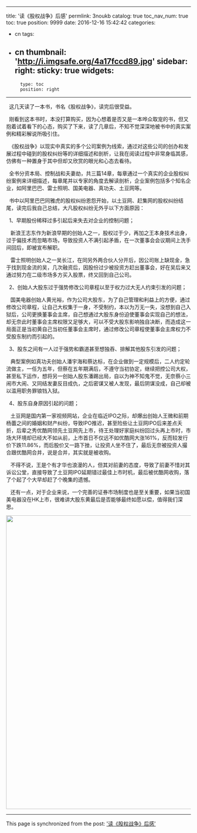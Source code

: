 
---
title: '读《股权战争》后感'
permlink: 3noukb
catalog: true
toc_nav_num: true
toc: true
position: 9999
date: 2016-12-16 15:42:42
categories:
- cn
tags:
- cn
thumbnail: 'http://i.imgsafe.org/4a17fccd89.jpg'
sidebar:
    right:
        sticky: true
widgets:
    -
        type: toc
        position: right
---


<html>
<p>&nbsp;&nbsp;这几天读了一本书，书名《股权战争》，读完后很受益。</p>
<p>&nbsp;&nbsp;刚看到这本书时，本没打算购买，因为心想着是否又是一本哗众取宠的书，但又抱着试着看下的心态，购买了下来，读了几章后，不知不觉深深地被书中的真实案例和精彩解说所吸引住。</p>
<p>&nbsp;&nbsp;《股权战争》以现实中真实的多个公司案例为线索，通过对这些公司的创办和发展过程中碰到的股权纠纷等的详细描述和剖析，让我在阅读过程中非常身临其感，仿佛有一种置身于其中但却又欣赏的眼光和心态去看待。</p>
<p>&nbsp;&nbsp;全书分资本局、控制战和夫妻劫，共三篇14章，每章通过一个真实的企业股权纠纷案例来详细描述，每章尾并以专家的角度去解读剖析，企业案例包括多个知名企业，如阿里巴巴、雷士照明、国美电器、真功夫、土豆网等。</p>
<p>&nbsp;&nbsp;书中以阿里巴巴同雅虎的股权纠纷恩怨开始，以土豆网、赶集网的股权纠纷结尾，读完后我自己总结，大凡股权纠纷无外乎以下方面原因：</p>
<p>&nbsp;&nbsp;1、早期股份稀释过多引起后来失去对企业的控制问题；</p>
<p>&nbsp;&nbsp;&nbsp;新浪王志东作为新浪早期的创始人之一，股权过于少，再加之王本身技术出身，过于偏技术而忽略市场，导致投资人不满引起矛盾，在一次董事会会议期间上洗手间回后，即被宣布解职。</p>
<p>&nbsp;&nbsp;&nbsp;雷士照明创始人之一吴长江，在同另外两合伙人分开后，因公司账上缺现金，急于找到现金流的吴，几次融资后，因股份过少被投资方赶出董事会，好在吴后来又通过努力在二级市场多方买入股票，终又回到自己公司。</p>
<p>&nbsp;&nbsp;2、创始人大股东过于强势修改公司章程以至于权力过大无人约束引发的问题；</p>
<p>&nbsp;&nbsp;&nbsp;国美电器创始人黄光裕，作为公司大股东，为了自己管理和利益上的方便，通过修改公司章程，让自己大权集于一身，不受制约，本以为万无一失，没想到自己入狱后，公司更换董事会主席，自己想通过大股东身份迫使董事会实现自己的想法，却无奈此时董事会主席权限又足够大，可以不受大股东影响独自决断，而造成这一局面正是当初黄自己当初任董事会主席时，通过修改公司章程使董事会主席权力不受股东制约而引起的。</p>
<p>&nbsp;&nbsp;3、股东之间有一人过于强势和霸道甚至想独吞、排解其他股东引发的问题；</p>
<p>&nbsp;&nbsp;&nbsp;典型案例如真功夫创始人潘宇海和蔡达标，在企业做到一定规模后，二人约定轮流做主，一任为五年，但蔡在五年期满后，不遵守当初协定，继续把控公司大权，甚至私下运作，想将另一创始人股东潘踢出局，自以为神不知鬼不觉，无奈蔡小三闹市大闹、又同结发妻反目成仇，之后密谋又被人发现，最后阴谋没成，自己却被以滥用职务罪锒铛入狱。</p>
<p>&nbsp;&nbsp;4、股东自身原因引起的问题；</p>
<p>&nbsp;&nbsp;&nbsp;土豆网是国内第一家视频网站，企业在临近IPO之际，却爆出创始人王微和前期杨蕾之间的婚姻和财产纠纷，导致IPO推迟，甚至险些让土豆网IPO后来差点夭折，后辈之秀优酷网领先土豆网先上市，待王处理好家庭纠纷回过头再上市时，市场大环境却已经大不如从前，上市首日不仅远不如优酷网大涨161%，反而较发行价下跌11.86%，而后股价又一路下挫，让投资人坐不住了，最后无奈被投资人撮合跟优酷网合并，说是合并，其实就是被收购。</p>
<p>&nbsp;&nbsp;&nbsp;不得不说，王是个有才华也浪漫的人，但其对前妻的态度，导致了前妻不惜对其诉讼公堂，直接导致了土豆网IPO延期错过最佳上市时机，最后被优酷网收购，落了个起了个大早却赶了个晚集的遗憾。</p>
<p>&nbsp;&nbsp;&nbsp;还有一点，对于企业来说，一个完善的证券市场制度也是至关重要，如果当初国美电器没在HK上市，很难讲大股东黄最后是否能够最终如愿以偿，值得我们深思。&nbsp;</p>
<p><img src="http://i.imgsafe.org/4a17fccd89.jpg" width="600" height="800"/></p>
</html>

- - -

This page is synchronized from the post: ['读《股权战争》后感'](https://steemit.com/@rivalhw/3noukb)
